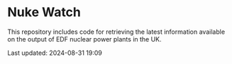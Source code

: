 # Nuke Watch

This repository includes code for retrieving the latest information available on the output of EDF nuclear power plants in the UK.

Last updated: 2024-08-31 19:09